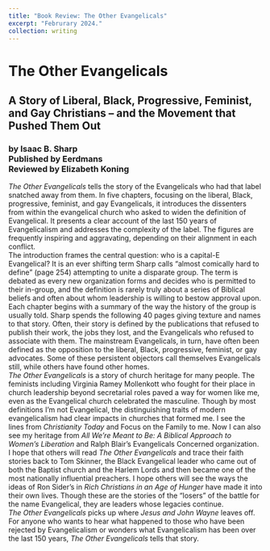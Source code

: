 ```yaml
---
title: "Book Review: The Other Evangelicals"
excerpt: "Februrary 2024."
collection: writing
---
```


<html>
  <h1>The Other Evangelicals</h1>
  <h2>A Story of Liberal, Black, Progressive, Feminist, and Gay Christians – and the Movement that Pushed Them Out</h2>
  <h3>by Isaac B. Sharp<br>Published by Eerdmans<br>Reviewed by Elizabeth Koning</h3>
  <body>
  <i>The Other Evangelicals</i> tells the story of the Evangelicals who had that label snatched away from them. In five chapters, focusing on the liberal, Black, progressive, feminist, and gay Evangelicals, it introduces the dissenters from within the evangelical church who asked to widen the definition of Evangelical. It presents a clear account of the last 150 years of Evangelicalism and addresses the complexity of the label. The figures are frequently inspiring and aggravating, depending on their alignment in each conflict.
  <br>
  The introduction frames the central question: who is a capital-E Evangelical? It is an ever shifting term Sharp calls “almost comically hard to define” (page 254) attempting to unite a disparate group. The term is debated as every new organization forms and decides who is permitted to their in-group, and the definition is rarely truly about a series of Biblical beliefs and often about whom leadership is willing to bestow approval upon.
  <br>
  Each chapter begins with a summary of the way the history of the group is usually told. Sharp spends the following 40 pages giving texture and names to that story. Often, their story is defined by the publications that refused to publish their work, the jobs they lost, and the Evangelicals who refused to associate with them. The mainstream Evangelicals, in turn, have often been defined as the opposition to the liberal, Black, progressive, feminist, or gay advocates. Some of these persistent objectors call themselves Evangelicals still, while others have found other homes.
  <br>
  <i>The Other Evangelicals</i> is a story of church heritage for many people. The feminists including Virginia Ramey Mollenkott who fought for their place in church leadership beyond secretarial roles paved a way for women like me, even as the Evangelical church celebrated the masculine. Though by most definitions I’m not Evangelical, the distinguishing traits of modern evangelicalism had clear impacts in churches that formed me. I see the lines from <i>Christianity Today</i> and Focus on the Family to me. Now I can also see my heritage from <i>All We’re Meant to Be: A Biblical Approach to Women’s Liberation</i> and Ralph Blair’s Evangelicals Concerned organization. I hope that others will read <i>The Other Evangelicals</i> and trace their faith stories back to Tom Skinner, the Black Evangelical leader who came out of both the Baptist church and the Harlem Lords and then became one of the most nationally influential preachers. I hope others will see the ways the ideas of Ron Sider’s in <i>Rich Christians in an Age of Hunger</i> have made it into their own lives. Though these are the stories of the “losers” of the battle for the name Evangelical, they are leaders whose legacies continue.
  <br>
  <i>The Other Evangelicals</i> picks up where <i>Jesus and John Wayne</i> leaves off. For anyone who wants to hear what happened to those who have been rejected by Evangelicalism or wonders what Evangelicalism has been over the last 150 years, <i>The Other Evangelicals</i> tells that story.
  </body>
</html>

